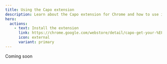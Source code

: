 ```yaml
---
title: Using the Capo extension
description: Learn about the Capo extension for Chrome and how to use it with capo.js
hero:
  actions:
    - text: Install the extension
      link: https://chrome.google.com/webstore/detail/capo-get-your-%EF%B9%A4%F0%9D%9A%91%F0%9D%9A%8E%F0%9D%9A%8A%F0%9D%9A%8D%EF%B9%A5/ohabpnaccigjhkkebjofhpmebofgpbeb
      icon: external
      variant: primary
---
```


Coming soon